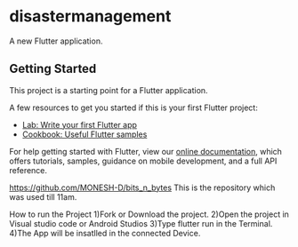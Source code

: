 # disastermanagement

A new Flutter application.

## Getting Started

This project is a starting point for a Flutter application.

A few resources to get you started if this is your first Flutter project:

- [Lab: Write your first Flutter app](https://flutter.dev/docs/get-started/codelab)
- [Cookbook: Useful Flutter samples](https://flutter.dev/docs/cookbook)

For help getting started with Flutter, view our
[online documentation](https://flutter.dev/docs), which offers tutorials,
samples, guidance on mobile development, and a full API reference.


https://github.com/MONESH-D/bits_n_bytes
This is the repository which was used till 11am.

How to run the Project 
    1)Fork or Download the project.
    2)Open the project in Visual studio code or Android Studios
    3)Type flutter run in the Terminal.
    4)The App will be insatlled in the connected Device.
